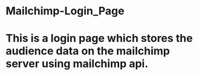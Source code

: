 # Mailchimp-Login_Page

# This is a login page which stores the audience data on the mailchimp server using mailchimp api.

